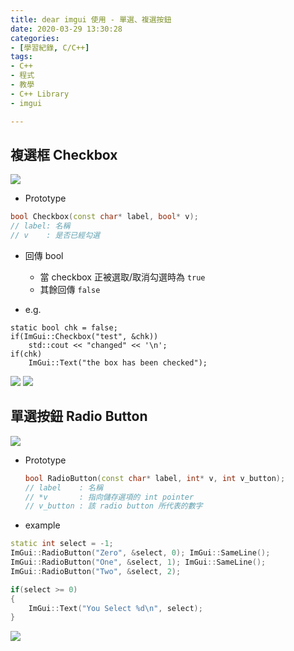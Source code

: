 ```yaml
---
title: dear imgui 使用 - 單選、複選按鈕
date: 2020-03-29 13:30:28
categories:
- [學習紀錄, C/C++]
tags:
- C++
- 程式
- 教學
- C++ Library
- imgui

---
```


## 複選框 Checkbox

![](https://i.imgur.com/f9JWE2i.gif)

* Prototype
```cpp
bool Checkbox(const char* label, bool* v);
// label: 名稱
// v    : 是否已經勾選
```

* 回傳 bool
    * 當 checkbox 正被選取/取消勾選時為 `true`
    * 其餘回傳 `false`

* e.g.

```cpp=
static bool chk = false;
if(ImGui::Checkbox("test", &chk))
    std::cout << "changed" << '\n';
if(chk)
    ImGui::Text("the box has been checked");
```

![](https://i.imgur.com/yNpRn0Y.png)
![](https://i.imgur.com/4scz0nA.gif)

## 單選按鈕 Radio Button

![](https://i.imgur.com/fGH7AkZ.png)

* Prototype
    ```cpp
    bool RadioButton(const char* label, int* v, int v_button);
    // label    : 名稱
    // *v       : 指向儲存選項的 int pointer
    // v_button : 該 radio button 所代表的數字
    ```

* example
```cpp
static int select = -1;
ImGui::RadioButton("Zero", &select, 0); ImGui::SameLine();
ImGui::RadioButton("One", &select, 1); ImGui::SameLine();
ImGui::RadioButton("Two", &select, 2);

if(select >= 0)
{
    ImGui::Text("You Select %d\n", select);
}
```

![](https://i.imgur.com/nkXczwK.gif)

